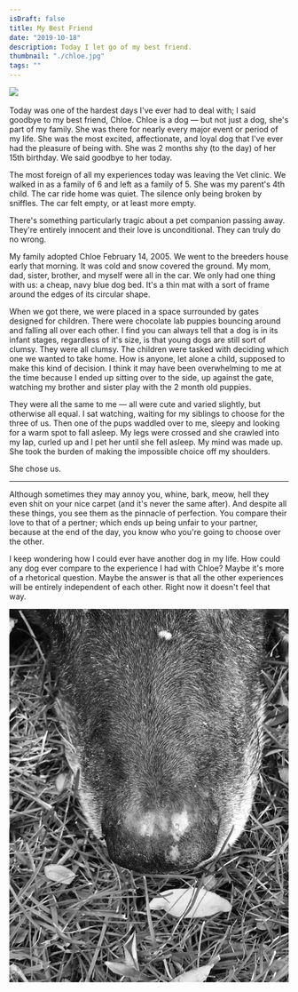 ```yaml
---
isDraft: false
title: My Best Friend
date: "2019-10-18"
description: Today I let go of my best friend.
thumbnail: "./chloe.jpg"
tags: ""
---
```


<div class="image-wrapper">
  <img src="/static/e4350b2524a212f7e155563b55abe8ab/692dc/chloe.jpg"/>
</div>

Today was one of the hardest days I've ever had to deal with; I said goodbye to my best friend, Chloe.
Chloe is a dog — but not just a dog, she's part of my family. She was there for nearly every major event or period of my life.
She was the most excited, affectionate, and loyal dog that I've ever had the pleasure of being with. She was 2 months shy (to the day) of her 15th birthday. We said goodbye to her today.

The most foreign of all my experiences today was leaving the Vet clinic. We walked in as a family of 6 and left as a family of 5. She was my parent's 4th child. The car ride home was quiet. The silence only being broken by sniffles. The car felt empty, or at least more empty.

There's something particularly tragic about a pet companion passing away.
They're entirely innocent and their love is unconditional.
They can truly do no wrong.

My family adopted Chloe February 14, 2005. We went to the breeders house early that morning. It was cold and snow covered the ground. My mom, dad, sister, brother, and myself were all in the car.
We only had one thing with us: a cheap, navy blue dog bed. It's a thin mat with a sort of frame around the edges of its circular shape.

When we got there, we were placed in a space surrounded by gates designed for children.
There were chocolate lab puppies bouncing around and falling all over each other.
I find you can always tell that a dog is in its infant stages, regardless of it's size, is that young dogs are still sort of clumsy. They were all clumsy.
The children were tasked with deciding which one we wanted to take home. How is anyone, let alone a child, supposed to make this kind of decision.
I think it may have been overwhelming to me at the time because I ended up sitting over to the side, up against the gate, watching my brother and sister play with the 2 month old puppies.

They were all the same to me — all were cute and varied slightly, but otherwise all equal. I sat watching, waiting for my siblings to choose for the three of us. Then one of the pups waddled over to me, sleepy and looking for a warm spot to fall asleep. My legs were crossed and she crawled into my lap, curled up and I pet her until she fell asleep.
My mind was made up. She took the burden of making the impossible choice off my shoulders.

She chose us.

---

Although sometimes they may annoy you, whine, bark, meow, hell they even shit on your nice carpet (and it's never the same after).
And despite all these things, you see them as the pinnacle of perfection. 
You compare their love to that of a pertner; which ends up being unfair to your partner, because at the end of the day, you know who you're going to choose over the other.

I keep wondering how I could ever have another dog in my life. How could any dog ever compare to the experience I had with Chloe? Maybe it's more of a rhetorical question.
Maybe the answer is that all the other experiences will be entirely independent of each other. Right now it doesn't feel that way.

<div class="image-wrapper">
  <img src="/static/chloe-snoot.jpg"/>
</div>